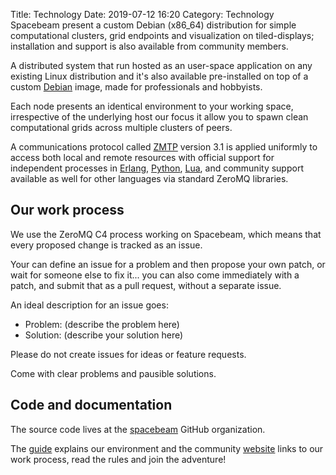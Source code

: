 Title: Technology 
Date: 2019-07-12 16:20
Category: Technology 
Spacebeam present a custom Debian (x86_64) distribution for simple computational clusters, grid endpoints and visualization on tiled-displays; installation and support is also available from community members.

A distributed system that run hosted as an user-space application on any existing Linux distribution and it's also available pre-installed on top of a custom [Debian](https://debian.org) image, made for professionals and hobbyists.

Each node presents an identical environment to your working space, irrespective of the underlying host our focus it allow you to spawn clean computational grids across multiple clusters of peers.

A communications protocol called [ZMTP](http://zmtp.org) version 3.1 is applied uniformly to access both local and remote resources with official support for independent processes in [Erlang](http://www.erlang.org/), [Python](https://www.python.org/), [Lua](https://lua.org), and community support available as well for other languages via standard ZeroMQ libraries.

## Our work process
We use the ZeroMQ C4 process working on Spacebeam, which means that every proposed change is tracked as an issue.

Your can define an issue for a problem and then propose your own patch, or wait for someone else to fix it... you can also come immediately with a patch, and submit that as a pull request, without a separate issue.

An ideal description for an issue goes:

- Problem: (describe the problem here)
- Solution: (describe your solution here)

Please do not create issues for ideas or feature requests.

Come with clear problems and pausible solutions.

## Code and documentation

The source code lives at the [spacebeam](https://github.com/spacebeam) GitHub organization.

The [guide](https://github.com/spacebeam/guide/wiki) explains our environment and the community [website](https://spacebeam.org) links to our work process, read the rules and join the adventure!
